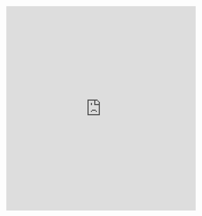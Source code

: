 <iframe title="Chile Presidential Election Results (1st Round)" aria-label="table" id="datawrapper-chart-swDXr" src="https://datawrapper.dwcdn.net/ApipT/3/" scrolling="no" frameborder="0" style="width: 0; min-width: 100% !important; border: none;" height="545"></iframe><script type="text/javascript">!function(){"use strict";window.addEventListener("message",(function(e){if(void 0!==e.data["datawrapper-height"]){var t=document.querySelectorAll("iframe");for(var a in e.data["datawrapper-height"])for(var r=0;r
#hello
<iframe title="Chile Presidential Election Results (1st Round)" aria-label="table" id="datawrapper-chart-swDXr" src="hhttps://datawrapper.dwcdn.net/lKtUM/5/" scrolling="no" frameborder="0" style="width: 0; min-width: 100% !important; border: none;" height="545"></iframe><script type="text/javascript">!function(){"use strict";window.addEventListener("message",(function(e){if(void 0!==e.data["datawrapper-height"]){var t=document.querySelectorAll("iframe");for(var a in e.data["datawrapper-height"])for(var r=0;r
